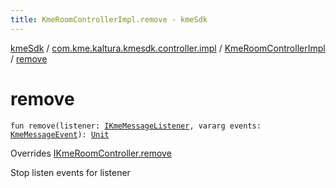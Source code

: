 ```yaml
---
title: KmeRoomControllerImpl.remove - kmeSdk
---
```


[kmeSdk](../../index.html) / [com.kme.kaltura.kmesdk.controller.impl](../index.html) / [KmeRoomControllerImpl](index.html) / [remove](./remove.html)

# remove

`fun remove(listener: `[`IKmeMessageListener`](../../com.kme.kaltura.kmesdk.ws/-i-kme-message-listener/index.html)`, vararg events: `[`KmeMessageEvent`](../../com.kme.kaltura.kmesdk.ws.message/-kme-message-event/index.html)`): `[`Unit`](https://kotlinlang.org/api/latest/jvm/stdlib/kotlin/-unit/index.html)

Overrides [IKmeRoomController.remove](../../com.kme.kaltura.kmesdk.controller/-i-kme-room-controller/remove.html)

Stop listen events for listener

